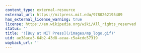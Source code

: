 ```yaml
---
content_type: external-resource
external_url: https://mitpress.mit.edu/9780262195409
has_external_license_warning: true
license: https://en.wikipedia.org/wiki/All_rights_reserved
status: ''
title: '![Buy at MIT Press](/images/mp_logo.gif)'
uid: ae38aca3-64b2-43d8-aeaa-c5a4cde57319
wayback_url: ''
---
```


